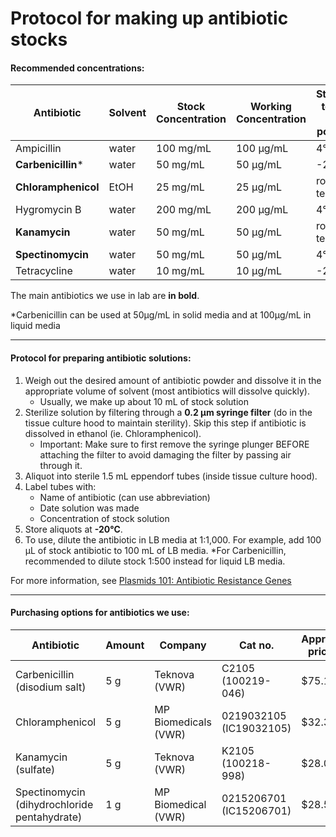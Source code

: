# Protocol for making up antibiotic stocks

#### Recommended concentrations:

| Antibiotic | Solvent | Stock Concentration | Working Concentration | Storage temp. of powder|
| ---------- | ------- | ------------------- | --------------------- | ---------|
| Ampicillin | water | 100 mg/mL | 100 µg/mL | 4&deg;C |
| **Carbenicillin**\* | water | 50 mg/mL | 50 µg/mL | -20&deg;C |
| **Chloramphenicol**  | EtOH | 25 mg/mL | 25 µg/mL | room temp. |
| Hygromycin B | water | 200 mg/mL | 200 µg/mL | 4&deg;C |
| **Kanamycin** | water | 50 mg/mL | 50 µg/mL | room temp. |
| **Spectinomycin** | water | 50 mg/mL | 50 µg/mL | 4&deg;C |
| Tetracycline | water | 10 mg/mL | 10 µg/mL | -20&deg;C |

The main antibiotics we use in lab are **in bold**.

\*Carbenicillin can be used at 50µg/mL in solid media and at 100µg/mL in liquid media

---
#### Protocol for preparing antibiotic solutions:

1. Weigh out the desired amount of antibiotic powder and dissolve it in the appropriate volume of solvent (most antibiotics will dissolve quickly).
	* Usually, we make up about 10 mL of stock solution
2. Sterilize solution by filtering through a **0.2 µm syringe filter** (do in the tissue culture hood to maintain sterility). Skip this step if antibiotic is dissolved in ethanol (ie. Chloramphenicol).
	* Important: Make sure to first remove the syringe plunger BEFORE attaching the filter to avoid damaging the filter by passing air through it.
3. Aliquot into sterile 1.5 mL eppendorf tubes (inside tissue culture hood).
4. Label tubes with:
	* Name of antibiotic (can use abbreviation)
	* Date solution was made
	* Concentration of stock solution
5. Store aliquots at **-20&deg;C**.
6. To use, dilute the antibiotic in LB media at 1:1,000. For example, add 100 µL of stock antibiotic to 100 mL of LB media. \*For Carbenicillin, recommended to dilute stock 1:500 instead for liquid LB media. 

For more information, see [Plasmids 101: Antibiotic Resistance Genes](https://blog.addgene.org/plasmids-101-everything-you-need-to-know-about-antibiotic-resistance-genes?_ga=2.12700535.1587590657.1571662595-1649824244.1551888938)

---
#### Purchasing options for antibiotics we use:
| Antibiotic | Amount | Company | Cat no. | Approx. price |
| ---------- | ------ | ------- | ------- | ------- |
| Carbenicillin (disodium salt) | 5 g | Teknova (VWR) | C2105 (100219-046) | $75.15 |
| Chloramphenicol  | 5 g | MP Biomedicals (VWR) | 0219032105 (IC19032105) | $32.35 |
| Kanamycin (sulfate) | 5 g | Teknova (VWR) | K2105 (100218-998) | $28.06 |
| Spectinomycin (dihydrochloride pentahydrate) | 1 g | MP Biomedical (VWR) | 0215206701 (IC15206701) | $28.51 |

